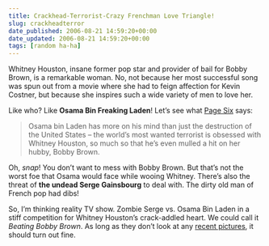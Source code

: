 ```yaml
---
title: Crackhead-Terrorist-Crazy Frenchman Love Triangle!
slug: crackheadterror
date_published: 2006-08-21 14:59:20+00:00
date_updated: 2006-08-21 14:59:20+00:00
tags: [random ha-ha]
---
```

Whitney Houston, insane former pop star and provider of bail for Bobby Brown, is a remarkable woman. No, not because her most successful song was spun out from a movie where she had to feign affection for Kevin Costner, but because she inspires such a wide variety of men to love her.

Like who? Like **Osama Bin Freaking Laden**! Let’s see what [Page Six](http://www.nypost.com/gossip/pagesix/pagesix.htm) says:

> Osama bin Laden has more on his mind than just the destruction of the United States – the world’s most wanted terrorist is obsessed with Whitney Houston, so much so that he’s even mulled a hit on her hubby, Bobby Brown.

Oh, *snap*! You don’t want to mess with Bobby Brown. But that’s not the worst foe that Osama would face while wooing Whitney. There’s also the threat of **the undead Serge Gainsbourg** to deal with. The dirty old man of French pop had dibs!

So, I’m thinking reality TV show. Zombie Serge vs. Osama Bin Laden in a stiff competition for Whitney Houston’s crack-addled heart. We could call it *Beating Bobby Brown*. As long as they don’t look at any [recent pictures](http://www.thesuperficial.com/2006/01/16/whitney_houston_still_looks_li.html), it should turn out fine.
